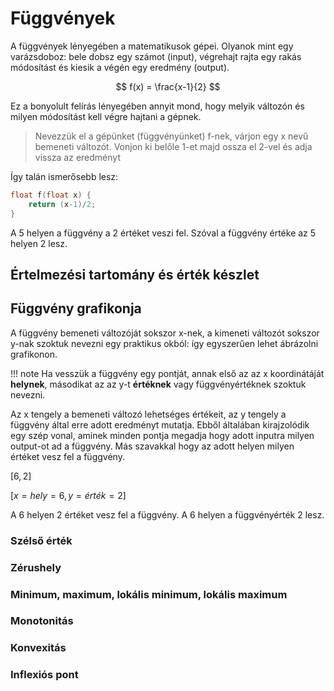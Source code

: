 # Függvények

A függvények lényegében a matematikusok gépei. Olyanok mint egy varázsdoboz: bele dobsz egy számot (input), végrehajt rajta egy rakás módosítást és kiesik a végén egy eredmény (output).

$$
f(x) = \frac{x-1}{2}
$$

Ez a bonyolult felírás lényegében annyit mond, hogy melyik változón és milyen módosítást kell végre hajtani a gépnek.

> Nevezzük el a gépünket (függvényünket) f-nek, várjon egy x nevű bemeneti változót. Vonjon ki belőle 1-et majd ossza el 2-vel és adja vissza az eredményt

Így talán ismerősebb lesz:

```c
float f(float x) {
    return (x-1)/2;
}
```

A 5 helyen a függvény a 2 értéket veszi fel. Szóval a függvény értéke az 5 helyen 2 lesz.

## Értelmezési tartomány és érték készlet

## Függvény grafikonja

A függvény bemeneti változóját sokszor x-nek, a kimeneti változót sokszor y-nak szoktuk nevezni egy praktikus okból: így egyszerűen lehet ábrázolni grafikonon.

!!! note
    Ha vesszük a függvény egy pontját, annak első az az x koordinátáját **helynek**, másodikat az az y-t **értéknek** vagy függvényértéknek szoktuk nevezni.

Az x tengely a bemeneti változó lehetséges értékeit, az y tengely a függvény által erre adott eredményt mutatja. Ebből általában kirajzolódik egy szép vonal, aminek minden pontja megadja hogy adott inputra milyen output-ot ad a függvény. Más szavakkal hogy az adott helyen milyen értéket vesz fel a függvény.

$[6, 2]$

$[x = hely = 6, y = érték = 2]$

A 6 helyen 2 értéket vesz fel a függvény. A 6 helyen a függvényérték 2 lesz.

### Szélső érték

### Zérushely

### Minimum, maximum, lokális minimum, lokális maximum

### Monotonitás

### Konvexitás

### Inflexiós pont